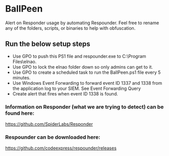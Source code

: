 # BallPeen
Alert on Responder usage by automating Respounder.
Feel free to rename any of the folders, scripts, or binaries to help with obfuscation.

## Run the below setup steps
- Use GPO to push this PS1 file and respounder.exe to C:\Program Files\elnao\.  
- Use GPO to lock the elnao folder down so only admins can get to it. 
- Use GPO to create a scheduled task to run the BallPeen.ps1 file every 5 minutes.
- Use Windows Event Forwarding to forward event ID 1337 and 1338 from the application log to your SIEM.
  See Event Forwarding Query
- Create alert that fires when event ID 1338 is found. 

### Information on Responder (what we are trying to detect) can be found here:
https://github.com/SpiderLabs/Responder

### **Respounder** can be downloaded here:
https://github.com/codeexpress/respounder/releases
